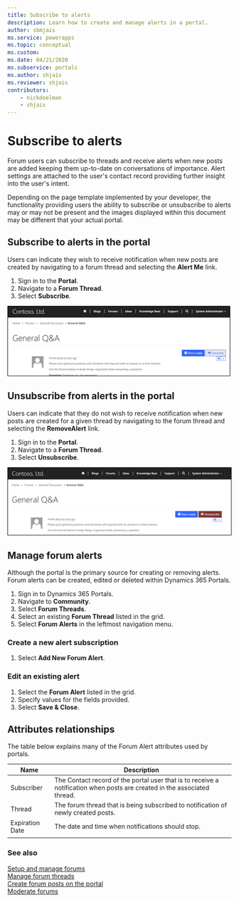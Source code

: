 ```yaml
---
title: Subscribe to alerts
description: Learn how to create and manage alerts in a portal.
author: sbmjais
ms.service: powerapps
ms.topic: conceptual
ms.custom: 
ms.date: 04/21/2020
ms.subservice: portals
ms.author: shjais
ms.reviewer: shjais
contributors:
    - nickdoelman
    - shjais
---
```


# Subscribe to alerts

Forum users can subscribe to threads and receive alerts when new posts are added keeping them up-to-date on conversations of importance. Alert settings are attached to the user's contact record providing further insight into the user's intent.

Depending on the page template implemented by your developer, the functionality providing users the ability to subscribe or unsubscribe to alerts may or may not be present and the images displayed within this document may be different that your actual portal.

## Subscribe to alerts in the portal

Users can indicate they wish to receive notification when new posts are created by navigating to a forum thread and selecting the **Alert Me** link.

1. Sign in to the **Portal**.
2. Navigate to a **Forum Thread**.
3. Select **Subscribe**.

![Subscribe to alerts.](media/subscribe-alerts.png "Subscribe to alerts")  

## Unsubscribe from alerts in the portal

Users can indicate that they do not wish to receive notification when new posts are created for a given thread by navigating to the forum thread and selecting the **RemoveAlert** link.

1. Sign in to the **Portal**.
2. Navigate to a **Forum Thread**.
3. Select **Unsubscribe**.

![Unsubscribe from alerts.](media/unsubscribe-alerts.png "Unsubscribe from alerts")  

## Manage forum alerts

Although the portal is the primary source for creating or removing alerts. Forum alerts can be created, edited or deleted within Dynamics 365 Portals.

1. Sign in to Dynamics 365 Portals.
2. Navigate to **Community**.
3. Select **Forum Threads**.
4. Select an existing **Forum Thread** listed in the grid. 
5. Select **Forum Alerts** in the leftmost navigation menu.

### Create a new alert subscription

1. Select **Add New Forum Alert**.

### Edit an existing alert

1. Select the **Forum Alert** listed in the grid.
2. Specify values for the fields provided.
3. Select **Save & Close**.

## Attributes relationships

The table below explains many of the Forum Alert attributes used by portals.


|      Name       |                                                                                     Description                                                                                      |
|-----------------|--------------------------------------------------------------------------------------------------------------------------------------------------------------------------------------|
|   Subscriber    | The Contact record of the portal user that is to receive a notification when posts are created in the associated thread. |
|     Thread      |                                                  The forum thread that is being subscribed to notification of newly created posts.                                                   |
| Expiration Date |                                                                  The date and time when notifications should stop.                                                                   |
|                 |                                                                                                                                                                                      |

### See also

[Setup and manage forums](setup-manage-forums.md)  
[Manage forum threads](manage-forum-threads.md)  
[Create forum posts on the portal](create-forum-posts.md)  
[Moderate forums](moderate-forums.md)  

